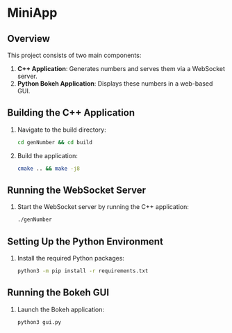 # MiniApp

## Overview

This project consists of two main components:
1. **C++ Application**: Generates numbers and serves them via a WebSocket server.
2. **Python Bokeh Application**: Displays these numbers in a web-based GUI.

## Building the C++ Application

1. Navigate to the build directory:

   ```bash
   cd genNumber && cd build
   ```

2. Build the application:
    ```bash
   cmake .. && make -j8
   ```

## Running the WebSocket Server
1. Start the WebSocket server by running the C++ application:
    ```bash
    ./genNumber
   ```

## Setting Up the Python Environment
1. Install the required Python packages:
    ```bash
    python3 -m pip install -r requirements.txt
    ```

## Running the Bokeh GUI

1. Launch the Bokeh application:
    ```bash
    python3 gui.py
    ```
